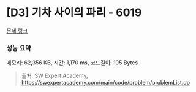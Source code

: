 # [D3] 기차 사이의 파리 - 6019 

[문제 링크](https://swexpertacademy.com/main/code/problem/problemDetail.do?contestProbId=AWajaTmaZw4DFAWM) 

### 성능 요약

메모리: 62,356 KB, 시간: 1,170 ms, 코드길이: 105 Bytes



> 출처: SW Expert Academy, https://swexpertacademy.com/main/code/problem/problemList.do